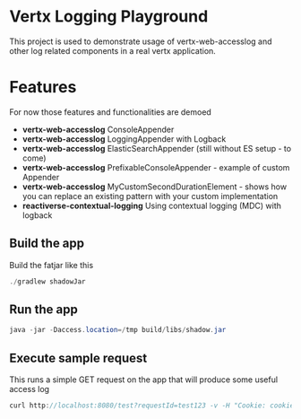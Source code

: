 # Vertx Logging Playground

This project is used to demonstrate usage of vertx-web-accesslog and other log related components in a real vertx application.

# Features 

For now those features and functionalities are demoed

* **vertx-web-accesslog** ConsoleAppender
* **vertx-web-accesslog** LoggingAppender with Logback
* **vertx-web-accesslog** ElasticSearchAppender (still without ES setup - to come)
* **vertx-web-accesslog** PrefixableConsoleAppender - example of custom Appender
* **vertx-web-accesslog** MyCustomSecondDurationElement - shows how you can replace an existing pattern with your custom implementation
* **reactiverse-contextual-logging** Using contextual logging (MDC) with logback



## Build the app

Build the fatjar like this

```java
./gradlew shadowJar
```

## Run the app


```java
java -jar -Daccess.location=/tmp build/libs/shadow.jar
```


## Execute sample request

This runs a simple GET request on the app that will produce some useful access log

```java
curl http://localhost:8080/test?requestId=test123 -v -H "Cookie: cookie1=cookie1Value; cookie2=cookie2Value"
```
